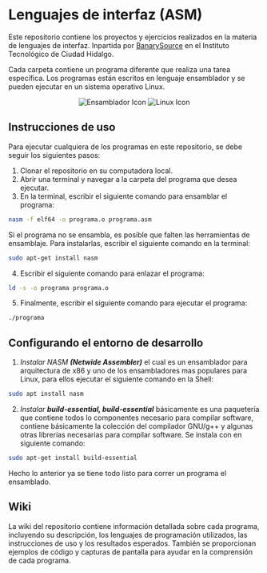 # Lenguajes de interfaz (ASM)
Este repositorio contiene los proyectos y ejercicios realizados en la materia de lenguajes de interfaz. Inpartida por [BanarySource](https://www.magicpattern.design/tools/css-backgrounds) en el Instituto Tecnológico de Ciudad Hidalgo.

Cada carpeta contiene un programa diferente que realiza una tarea específica. Los programas están escritos en lenguaje ensamblador y se pueden ejecutar en un sistema operativo Linux.
<p align="center">
<img src="https://img.shields.io/badge/-Ensamblador-008000?style=for-the-badge&logo=assembly&logoColor=white" alt="Ensamblador Icon" />
<img src="https://img.shields.io/badge/-Linux-FCC624?style=for-the-badge&logo=linux&logoColor=black" alt="Linux Icon" />
</p>


## Instrucciones de uso
Para ejecutar cualquiera de los programas en este repositorio, se debe seguir los siguientes pasos:
1. Clonar el repositorio en su computadora local.
2. Abrir una terminal y navegar a la carpeta del programa que desea ejecutar.
3. En la terminal, escribir el siguiente comando para ensamblar el programa:

```bash
nasm -f elf64 -o programa.o programa.asm
```
Si el programa no se ensambla, es posible que falten las herramientas de ensamblaje. Para instalarlas, escribir el siguiente comando en la terminal:
```bash 
sudo apt-get install nasm
```


4. Escribir el siguiente comando para enlazar el programa:
```bash
ld -s -o programa programa.o
```

5. Finalmente, escribir el siguiente comando para ejecutar el programa:
```bash
./programa
```
## Configurando el entorno de desarrollo

1. *Instalar NASM **(Netwide Assembler)*** el cual es un ensamblador para arquitectura de x86 y uno de los ensambladores mas populares para Linux, para ellos ejecutar el siguiente comando en la Shell:

```bash
sudo apt install nasm
```

2. *Instalar **build-essential, build-essential*** básicamente es una paquetería que contiene todos lo componentes necesario para compilar software, contiene básicamente la colección del compilador GNU/g++ y algunas otras librerías necesarias para compilar software. Se instala con en siguiente comando:

```bash
sudo apt-get install build-essential
```


Hecho lo anterior ya se tiene todo listo para correr un programa el ensamblado.


## Wiki

La wiki del repositorio contiene información detallada sobre cada programa, incluyendo su descripción, los lenguajes de programación utilizados, las instrucciones de uso y los resultados esperados. También se proporcionan ejemplos de código y capturas de pantalla para ayudar en la comprensión de cada programa.